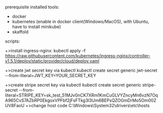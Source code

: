 prerequisite installed tools:
- docker
- kubernetes (enable in docker client(Windows/MacOS), with Ubuntu, have to install minikube)
- skaffold

scripts:

  +>install ingress-nginx:
  kubectl apply -f https://raw.githubusercontent.com/kubernetes/ingress-nginx/controller-v1.5.1/deploy/static/provider/cloud/deploy.yaml

  +>create jwt secret key via kubectl
  kubectl create secret generic jwt-secret --from-literal=JWT_KEY=YOUR_SECRET_KEY

  +>create stripe secret key via kubectl
  kubectl create secret generic stripe-secret --from-literal=STRIPE_KEY=sk_test_51MJv0nCK7XRm1KmCuGLVYZncyMn6vzN7OqA965CvS7AZbRP0EkgoxVPFbf2jFsFTkg3l3Um6BEPsQZOGmDrMo5Om00ZUV8FaoU
  +>change host
  code C:\Windows\System32\drivers\etc\hosts
